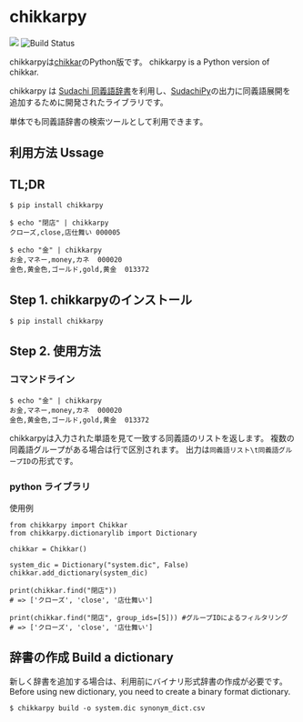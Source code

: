 # chikkarpy
[![](https://img.shields.io/badge/python-3.5+-blue.svg)](https://www.python.org/downloads/release/python-350/)
![Build Status](https://github.com/github/docs/actions/workflows/main.yml/badge.svg)

chikkarpyは[chikkar](https://github.com/WorksApplications/chikkar)のPython版です。 
chikkarpy is a Python version of chikkar.

chikkarpy は [Sudachi 同義語辞書](https://github.com/WorksApplications/SudachiDict/)を利用し、[SudachiPy](https://github.com/WorksApplications/SudachiPy)の出力に同義語展開を追加するために開発されたライブラリです。

単体でも同義語辞書の検索ツールとして利用できます。

## 利用方法 Ussage
## TL;DR
```
$ pip install chikkarpy

$ echo "閉店" | chikkarpy
クローズ,close,店仕舞い 000005

$ echo "金" | chikkarpy
お金,マネー,money,カネ  000020
金色,黄金色,ゴールド,gold,黄金  013372
```

## Step 1. chikkarpyのインストール
```
$ pip install chikkarpy
```

## Step 2. 使用方法
### コマンドライン
```
$ echo "金" | chikkarpy
お金,マネー,money,カネ  000020
金色,黄金色,ゴールド,gold,黄金  013372
```
chikkarpyは入力された単語を見て一致する同義語のリストを返します。
複数の同義語グループがある場合は行で区別されます。
出力は`同義語リスト\t同義語グループID`の形式です。

### python ライブラリ
使用例
```
from chikkarpy import Chikkar
from chikkarpy.dictionarylib import Dictionary

chikkar = Chikkar()

system_dic = Dictionary("system.dic", False)
chikkar.add_dictionary(system_dic)

print(chikkar.find("閉店"))
# => ['クローズ', 'close', '店仕舞い']

print(chikkar.find("閉店", group_ids=[5])) #グループIDによるフィルタリング
# => ['クローズ', 'close', '店仕舞い']
```


## 辞書の作成 Build a dictionary

新しく辞書を追加する場合は、利用前にバイナリ形式辞書の作成が必要です。
Before using new dictionary, you need to create a binary format dictionary.

```
$ chikkarpy build -o system.dic synonym_dict.csv
```
